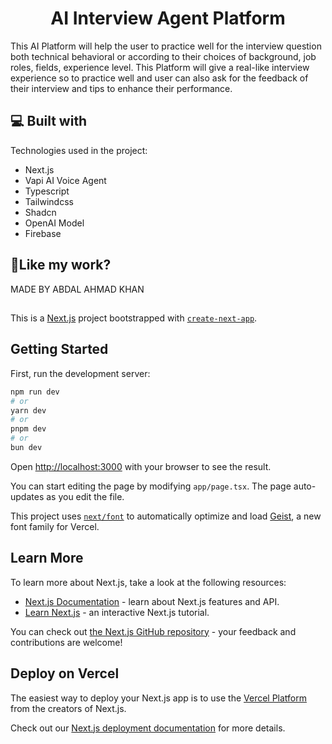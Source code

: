 <h1 align="center" id="title">AI Interview Agent Platform</h1>

<p id="description">This AI Platform will help the user to practice well for the interview question both technical behavioral or according to their choices of background, job roles, fields, experience level. This Platform will give a real-like interview experience so to practice well and user can also ask for the feedback of their interview and tips to enhance their&nbsp;performance.</p>

  
  
<h2>💻 Built with</h2>

Technologies used in the project:

*   Next.js
*   Vapi AI Voice Agent
*   Typescript
*   Tailwindcss
*   Shadcn
*   OpenAI Model
*   Firebase

<h2>💖Like my work?</h2>

MADE BY ABDAL AHMAD KHAN

##
This is a [Next.js](https://nextjs.org) project bootstrapped with [`create-next-app`](https://nextjs.org/docs/app/api-reference/cli/create-next-app).

## Getting Started

First, run the development server:

```bash
npm run dev
# or
yarn dev
# or
pnpm dev
# or
bun dev
```

Open [http://localhost:3000](http://localhost:3000) with your browser to see the result.

You can start editing the page by modifying `app/page.tsx`. The page auto-updates as you edit the file.

This project uses [`next/font`](https://nextjs.org/docs/app/building-your-application/optimizing/fonts) to automatically optimize and load [Geist](https://vercel.com/font), a new font family for Vercel.

## Learn More

To learn more about Next.js, take a look at the following resources:

- [Next.js Documentation](https://nextjs.org/docs) - learn about Next.js features and API.
- [Learn Next.js](https://nextjs.org/learn) - an interactive Next.js tutorial.

You can check out [the Next.js GitHub repository](https://github.com/vercel/next.js) - your feedback and contributions are welcome!

## Deploy on Vercel

The easiest way to deploy your Next.js app is to use the [Vercel Platform](https://vercel.com/new?utm_medium=default-template&filter=next.js&utm_source=create-next-app&utm_campaign=create-next-app-readme) from the creators of Next.js.

Check out our [Next.js deployment documentation](https://nextjs.org/docs/app/building-your-application/deploying) for more details.
